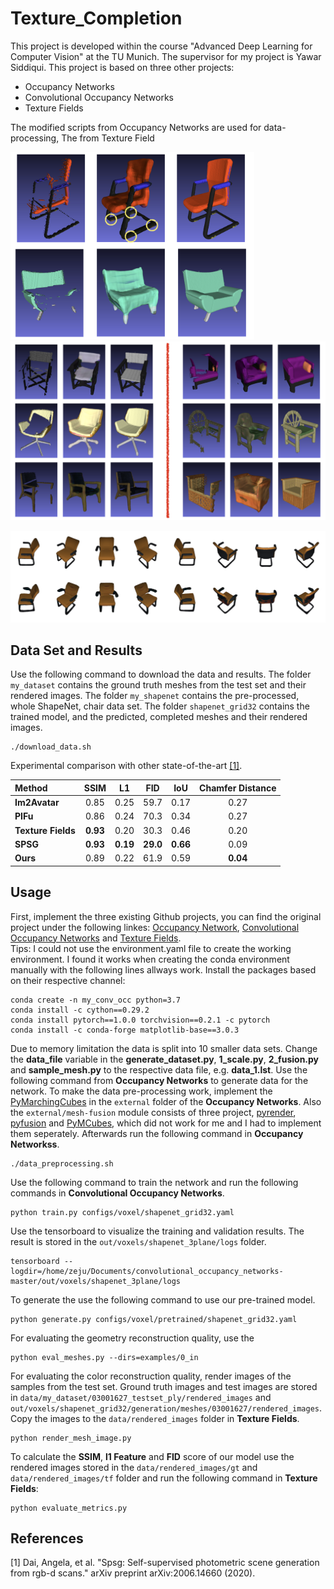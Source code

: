 # Texture_Completion

This project is developed within the course "Advanced Deep Learning for Computer Vision" at the TU Munich. The supervisor for my project is Yawar Siddiqui. This project is based on three other projects:
* Occupancy Networks
* Convolutional Occupancy Networks
* Texture Fields

The modified scripts from Occupancy Networks are used for data-processing, 
The from Texture Field

<p float="left">
  <img src="pics/comparison.png" width="390" />
  <img src="pics/results.png" width="532" /> 
</p>
<div style="text-align: center">
  <img src="pics/rendered_images.png" width="600">
</div>


## Data Set and Results
Use the following command to download the data and results. The folder `my_dataset` contains the ground truth meshes from the test set and their rendered images. The folder `my_shapenet` contains the pre-processed, whole ShapeNet, chair data set. The folder `shapenet_grid32` contains the trained model, and the predicted, completed meshes and their rendered images. 
```
./download_data.sh
```

Experimental comparison with other state-of-the-art [[1]](#1).

| Method | SSIM | L1 | FID | IoU | Chamfer Distance |
| :- | :-: | :-: | :-: | :-: | :-: |
| **Im2Avatar** | 0.85 | 0.25 | 59.7 | 0.17 | 0.27 |
| **PIFu** | 0.86 | 0.24 | 70.3 | 0.34 | 0.27 |
| **Texture Fields** | **0.93** | 0.20 | 30.3 | 0.46 | 0.20 |
| **SPSG** | **0.93** | **0.19** | **29.0** | **0.66** | 0.09 | 
| **Ours** | 0.89 | 0.22 | 61.9 | 0.59 | **0.04** | 

## Usage

First, implement the three existing Github projects, you can find the original project under the following linkes: [Occupancy Network](https://github.com/autonomousvision/occupancy_networks), [Convolutional Occupancy Networks](https://github.com/autonomousvision/convolutional_occupancy_networks) and [Texture Fields](https://github.com/autonomousvision/texture_fields). <br>
Tips: I could not use the environment.yaml file to create the working environment. I found it works when creating the conda environment manually with the following lines allways work. Install the packages based on their respective channel:

```
conda create -n my_conv_occ python=3.7
conda install -c cython==0.29.2
conda install pytorch==1.0.0 torchvision==0.2.1 -c pytorch
conda install -c conda-forge matplotlib-base==3.0.3
```
Due to memory limitation the data is split into 10 smaller data sets. Change the **data_file** variable in the **generate_dataset.py**, **1_scale.py**, **2_fusion.py** and **sample_mesh.py** to the respective data file, e.g. **data_1.lst**. Use the following command from **Occupancy Networks** to generate data for the network. To make the data pre-processing work, implement the [PyMarchingCubes](https://github.com/JustusThies/PyMarchingCubes) in the `external` folder of the **Occupancy Networks**. Also the `external/mesh-fusion` module consists of three project, [pyrender](https://github.com/griegler/pyrender), [pyfusion](https://github.com/griegler/pyfusion) and [PyMCubes](https://github.com/pmneila/PyMCubes), which did not work for me and I had to implement them seperately. Afterwards run the following command in **Occupancy Networkss**.

```
./data_preprocessing.sh
```
Use the following command to train the network and run the following commands in **Convolutional Occupancy Networks**.
```
python train.py configs/voxel/shapenet_grid32.yaml
```
Use the tensorboard to visualize the training and validation results. The result is stored in the `out/voxels/shapenet_3plane/logs` folder.
```
tensorboard --logdir=/home/zeju/Documents/convolutional_occupancy_networks-master/out/voxels/shapenet_3plane/logs
```
To generate the use the following command to use our pre-trained model.
```
python generate.py configs/voxel/pretrained/shapenet_grid32.yaml
```
For evaluating the geometry reconstruction quality, use the 
```
python eval_meshes.py --dirs=examples/0_in
```
For evaluating the color reconstruction quality, render images of the samples from the test set. Ground truth images and test images are stored in `data/my_dataset/03001627_testset_ply/rendered_images` and `out/voxels/shapenet_grid32/generation/meshes/03001627/rendered_images`. Copy the images to the `data/rendered_images` folder in **Texture Fields**.
```
python render_mesh_image.py
```

To calculate the **SSIM**, **l1 Feature** and **FID** score of our model use the rendered images stored in the `data/rendered_images/gt` and `data/rendered_images/tf` folder and run the following command in **Texture Fields**:
```
python evaluate_metrics.py
```

## References
<a id="1">[1]</a> 
Dai, Angela, et al. "Spsg: Self-supervised photometric scene generation from rgb-d scans." arXiv preprint arXiv:2006.14660 (2020).
